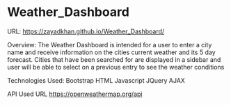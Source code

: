 # Weather_Dashboard
 URL:
 https://zayadkhan.github.io/Weather_Dashboard/
 
 Overview:
The Weather Dashboard is intended for a user to enter a city name and receive information on the cities current weather and its 5 day forecast. Cities that have been searched for are displayed in a sidebar and user will be able to select on a previous entry to see the weather conditions
 
 Technologies Used: 
 Bootstrap 
 HTML 
 Javascript
 JQuery
 AJAX
 
API Used
URL https://openweathermap.org/api
